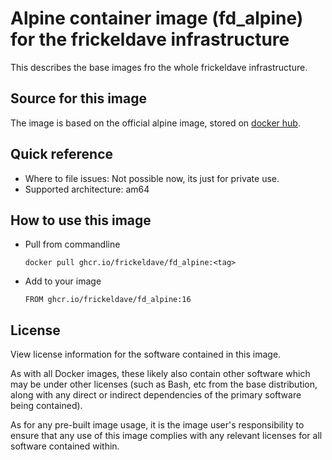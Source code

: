 # Alpine container image (fd_alpine) for the frickeldave infrastructure

This describes the base images fro the whole frickeldave infrastructure. 

## Source for this image

The image is based on the official alpine image, stored on [docker hub](https://hub.docker.com/_/alpine). 

## Quick reference

- Where to file issues: Not possible now, its just for private use. 
- Supported architecture: am64

## How to use this image

- Pull from commandline

  ``` docker pull ghcr.io/frickeldave/fd_alpine:<tag> ```

- Add to your image

  ``` FROM ghcr.io/frickeldave/fd_alpine:16 ```

## License

View license information for the software contained in this image.

As with all Docker images, these likely also contain other software which may be under other licenses (such as Bash, etc from the base distribution, along with any direct or indirect dependencies of the primary software being contained).

As for any pre-built image usage, it is the image user's responsibility to ensure that any use of this image complies with any relevant licenses for all software contained within.